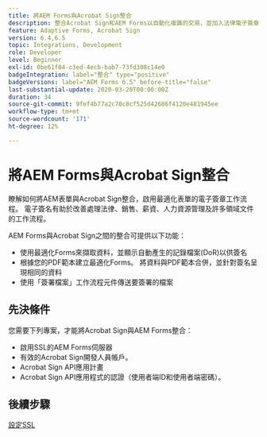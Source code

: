 ```yaml
---
title: 將AEM Forms與Acrobat Sign整合
description: 整合Acrobat Sign和AEM Forms以自動化複雜的交易，並加入法律電子簽章，作為順暢數位體驗的一部分。
feature: Adaptive Forms, Acrobat Sign
version: 6.4,6.5
topic: Integrations, Development
role: Developer
level: Beginner
exl-id: 0be61f04-c3ed-4ecb-bab7-73fd308c14e0
badgeIntegration: label="整合" type="positive"
badgeVersions: label="AEM Forms 6.5" before-title="false"
last-substantial-update: 2020-03-20T00:00:00Z
duration: 34
source-git-commit: 9fef4b77a2c70c8cf525d42686f4120e481945ee
workflow-type: tm+mt
source-wordcount: '171'
ht-degree: 12%

---
```


# 將AEM Forms與Acrobat Sign整合

瞭解如何將AEM表單與Acrobat Sign整合，啟用最適化表單的電子簽章工作流程。 電子簽名有助於改善處理法律、銷售、薪資、人力資源管理及許多領域文件的工作流程。

AEM Forms與Acrobat Sign之間的整合可提供以下功能：

* 使用最適化Forms來擷取資料，並顯示自動產生的記錄檔案(DoR)以供簽名
* 根據您的PDF範本建立最適化Forms。 將資料與PDF範本合併，並針對簽名呈現相同的資料
* 使用「簽署檔案」工作流程元件傳送要簽署的檔案

## 先決條件

您需要下列專案，才能將Acrobat Sign與AEM Forms整合：

* 啟用SSL的AEM Forms伺服器
* 有效的Acrobat Sign開發人員帳戶。
* Acrobat Sign API應用計畫
* Acrobat Sign API應用程式的認證（使用者端ID和使用者端密碼）。

## 後續步驟

[設定SSL](./set-up-ssl.md)
